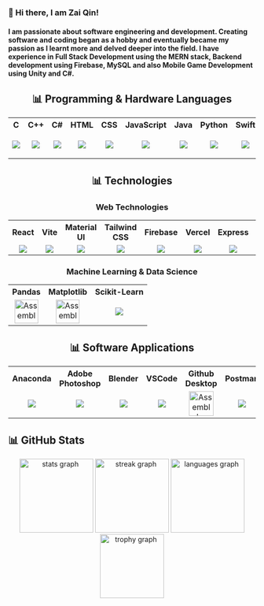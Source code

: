 <h3>👋 Hi there, I am Zai Qin!</h3>
<h4>I am passionate about software engineering and development. Creating software and coding began as a hobby and eventually became my passion as I learnt more and delved deeper into the field. I have experience in Full Stack Development using the MERN stack, Backend development using Firebase, MySQL and also Mobile Game Development using Unity and C#.</h4>

<div align="center">

## 📊 Programming & Hardware Languages

<table>
  <tr>
    <th>C</th>
    <th>C++</th>
    <th>C#</th>
    <th>HTML</th>
    <th>CSS</th>
    <th>JavaScript</th>
    <th>Java</th>
    <th>Python</th>
    <th>Swift</th>
    <th>Assembly</th>
    <th>Verilog</th>
  </tr>
  <tr>
    <td align="center"><img src="https://skillicons.dev/icons?i=c&theme=dark"></td>
    <td align="center"><img src="https://skillicons.dev/icons?i=cpp&theme=dark"></td>
    <td align="center"><img src="https://skillicons.dev/icons?i=cs&theme=dark"></td>
    <td align="center"><img src="https://skillicons.dev/icons?i=html&theme=dark"></td>
    <td align="center"><img src="https://skillicons.dev/icons?i=css&theme=dark"></td>
    <td align="center"><img src="https://skillicons.dev/icons?i=js&theme=dark"></td>
    <td align="center"><img src="https://skillicons.dev/icons?i=java&theme=dark"></td>
    <td align="center"><img src="https://skillicons.dev/icons?i=py&theme=dark"></td>
    <td align="center"><img src="https://skillicons.dev/icons?i=swift&theme=dark"></td>
    <td align="center"><img src="https://static-00.iconduck.com/assets.00/assembly-icon-2048x2048-wspx42mf.png" width="48px" height="48px" alt="Assembly Icon" /></td>
    <td align="center"><img src="https://static-00.iconduck.com/assets.00/file-type-verilog-icon-256x256-goe8p7qm.png" width="48px" height="48px" alt="Assembly Icon" /></td>
</tr>
</table>


## 📊 Technologies
<div align="center">

### Web Technologies
<table>
  <tr>
    <th>React</th>
    <th>Vite</th>
    <th>Material UI</th>
    <th>Tailwind CSS</th>
    <th>Firebase</th>
    <th>Vercel</th>
    <th>Express</th>
    <th>Node.js</th>
    <th>MongoDB</th>
    <th>MySQL</th>
  </tr>
  <tr>
    <td align="center"><img src="https://skillicons.dev/icons?i=react&theme=dark"></td>
    <td align="center"><img src="https://skillicons.dev/icons?i=vite&theme=dark"></td>
    <td align="center"><img src="https://skillicons.dev/icons?i=mui&theme=dark"></td>
    <td align="center"><img src="https://skillicons.dev/icons?i=tailwind&theme=dark"></td>
    <td align="center"><img src="https://skillicons.dev/icons?i=firebase&theme=dark"></td>
    <td align="center"><img src="https://skillicons.dev/icons?i=vercel&theme=dark"></td>
    <td align="center"><img src="https://skillicons.dev/icons?i=express&theme=dark"></td>
    <td align="center"><img src="https://skillicons.dev/icons?i=nodejs&theme=dark"></td>
    <td align="center"><img src="https://skillicons.dev/icons?i=mongo&theme=dark"></td>
    <td align="center"><img src="https://skillicons.dev/icons?i=mysql&theme=dark"></td>
  </tr>
</table>

### Machine Learning & Data Science
<table>
  <tr>
    <th>Pandas</th>
    <th>Matplotlib</th>
    <th>Scikit-Learn</th>
  </tr>
  <tr>
    <td align="center"><img src="https://pandas.pydata.org//static/img/favicon_white.ico" width="48px" height="48px" alt="Assembly Icon" /></td>
    <td align="center"><img src="https://upload.wikimedia.org/wikipedia/commons/thumb/8/84/Matplotlib_icon.svg/2048px-Matplotlib_icon.svg.png" width="48px" height="48px" alt="Assembly Icon" /></td>
    <td align="center"><img src="https://skillicons.dev/icons?i=sklearn&theme=dark"></td>
  </tr>
</table>

</div>

## 📊 Software Applications
<table>
  <tr>
    <th>Anaconda</th>
    <th>Adobe Photoshop</th>
    <th>Blender</th>
    <th>VSCode</th>
    <th>Github Desktop</th>
    <th>Postman</th>
    <th>Unity</th>
    <th>MySQL Workbench</th>
    <th>Xcode</th>
  </tr>
  <tr>
    <td align="center"><img src="https://skillicons.dev/icons?i=anaconda&theme=dark"></td>
    <td align="center"><img src="https://skillicons.dev/icons?i=photoshop&theme=dark"></td>
    <td align="center"><img src="https://skillicons.dev/icons?i=blender&theme=dark"></td>
    <td align="center"><img src="https://skillicons.dev/icons?i=vscode&theme=dark"></td>
    <td align="center"><img src="https://upload.wikimedia.org/wikipedia/commons/thumb/a/ae/Github-desktop-logo-symbol.svg/2048px-Github-desktop-logo-symbol.svg.png" width="50px" height="50px" alt="Assembly Icon" /></td>
    <td align="center"><img src="https://skillicons.dev/icons?i=postman&theme=dark"></td>
    <td align="center"><img src="https://skillicons.dev/icons?i=unity&theme=dark"></td>
    <td align="center"><img src="https://static-00.iconduck.com/assets.00/mysqlworkbench-icon-1024x1014-nnvsz83e.png" width="50px" height="50px" alt="Assembly Icon" /></td>
    <td align="center"><img src="https://upload.wikimedia.org/wikipedia/en/5/56/Xcode_14_icon.png" width="48px" height="48px" alt="Assembly Icon" /></td>
  </tr>
</table>
</div>

## 📊 GitHub Stats
<div align="center">
  <img src="https://github-readme-stats.vercel.app/api?username=Zaiqin&hide_title=false&hide_rank=false&show_icons=true&include_all_commits=true&count_private=true&disable_animations=false&theme=github_dark&locale=en&hide_border=false" height="150" alt="stats graph"  />
  <img src="https://streak-stats.demolab.com?user=Zaiqin&locale=en&mode=weekly&theme=github_dark&hide_border=false&border_radius=5" height="150" alt="streak graph"  />
  <img src="https://github-readme-stats.vercel.app/api/top-langs?username=Zaiqin&locale=en&hide_title=false&layout=compact&card_width=320&langs_count=6&theme=github_dark&hide_border=false" height="150" alt="languages graph"  />
  <br />
  <img src="https://github-profile-trophy.vercel.app?username=Zaiqin&no-bg=true&theme=onedark&column=3&row=1&no-frame=true" height="130" alt="trophy graph"  />
</div>